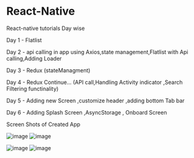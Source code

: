 # React-Native
React-native tutorials Day wise

Day 1 - Flatlist

Day 2 - api calling in app using Axios,state management,Flatlist with Api calling,Adding Loader

Day 3 - Redux (stateManagment)

Day 4 - Redux Continue... (API call,Handling Activity indicator ,Search Filtering functinality)

Day 5 - Adding new Screen ,customize header ,adding bottom Tab bar

Day 6 - Adding Splash Screen ,AsyncStorage , Onboard Screen

Screen Shots of Created App

![image](https://user-images.githubusercontent.com/67316197/147553948-26db5b13-a33f-43c9-b778-d47360e38be6.png)
![image](https://user-images.githubusercontent.com/67316197/147554037-31d7ca93-8f75-4de1-87d8-8724c1471e96.png)

![image](https://user-images.githubusercontent.com/67316197/147554102-4b16f5be-436a-457d-ab75-80a1c024bad6.png)
![image](https://user-images.githubusercontent.com/67316197/147554126-c8a3a851-9276-4529-9849-d7563cf2eb7f.png)
